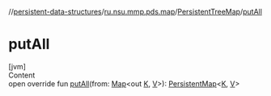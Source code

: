 //[persistent-data-structures](../../index.md)/[ru.nsu.mmp.pds.map](../index.md)/[PersistentTreeMap](index.md)/[putAll](put-all.md)



# putAll  
[jvm]  
Content  
open override fun [putAll](put-all.md)(from: [Map](https://kotlinlang.org/api/latest/jvm/stdlib/kotlin.collections/-map/index.html)<out [K](index.md), [V](index.md)>): [PersistentMap](../-persistent-map/index.md)<[K](index.md), [V](index.md)>  




